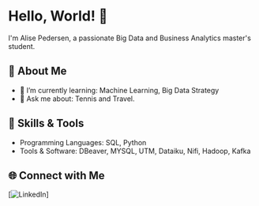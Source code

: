 # Hello, World! 👋

I'm Alise Pedersen, a passionate Big Data and Business Analytics master's student. 

## 🚀 About Me


- 🌱 I’m currently learning: Machine Learning, Big Data Strategy
- 💬 Ask me about: Tennis and Travel.

## 🔧 Skills & Tools

- Programming Languages: SQL, Python
- Tools & Software: DBeaver, MYSQL, UTM, Dataiku, Nifi, Hadoop, Kafka 

## 🌐 Connect with Me

[![LinkedIn](https://img.shields.io/badge/https://www.linkedin.com/in/alise-pedersen-a178b6201/)]





